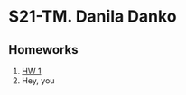 # S21-TM. Danila Danko

## Homeworks

1. [HW 1](https://colab.research.google.com/drive/1PP9_DvqwEvWMQBGfOrU7PobwpEPjV-HC?usp=sharing) 
2. Hey, you